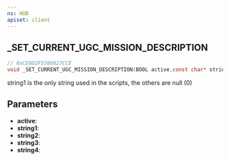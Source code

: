 ```yaml
---
ns: HUD
apiset: client
---
```

## _SET_CURRENT_UGC_MISSION_DESCRIPTION

```c
// 0xCE0D2F5586627CCE
void _SET_CURRENT_UGC_MISSION_DESCRIPTION(BOOL active,const char* string1,const char* string2,const char* string3,const char* string4);
```

string1 is the only string used in the scripts, the others are null (0)

## Parameters
* **active**:
* **string1**:
* **string2**:
* **string3**:
* **string4**:



